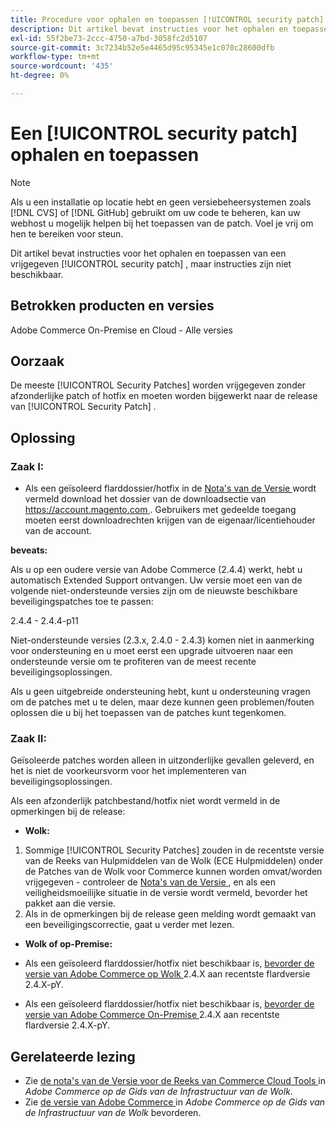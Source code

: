 ```yaml
---
title: Procedure voor ophalen en toepassen [!UICONTROL security patch]
description: Dit artikel bevat instructies voor het ophalen en toepassen van een vrijgegeven [!UICONTROL security patch] , maar instructies zijn niet beschikbaar.
exl-id: 55f2be73-2ccc-4750-a7bd-3058fc2d5107
source-git-commit: 3c7234b52e5e4465d95c95345e1c070c28600dfb
workflow-type: tm+mt
source-wordcount: '435'
ht-degree: 0%

---
```


# Een [!UICONTROL security patch] ophalen en toepassen

>[!NOTE]
>Als u een installatie op locatie hebt en geen versiebeheersystemen zoals [!DNL CVS] of [!DNL GitHub] gebruikt om uw code te beheren, kan uw webhost u mogelijk helpen bij het toepassen van de patch. Voel je vrij om hen te bereiken voor steun.

Dit artikel bevat instructies voor het ophalen en toepassen van een vrijgegeven [!UICONTROL security patch] , maar instructies zijn niet beschikbaar.

## Betrokken producten en versies

Adobe Commerce On-Premise en Cloud - Alle versies


## Oorzaak

De meeste [!UICONTROL Security Patches] worden vrijgegeven zonder afzonderlijke patch of hotfix en moeten worden bijgewerkt naar de release van [!UICONTROL Security Patch] .

## Oplossing


### Zaak I:

* Als een geïsoleerd flarddossier/hotfix in de [ Nota&#39;s van de Versie ](https://experienceleague.adobe.com/en/docs/commerce-on-cloud/user-guide/release-notes/cloud-tools-suite) wordt vermeld download het dossier van de downloadsectie van [ https://account.magento.com ](https://account.magento.com/downloads/view/). Gebruikers met gedeelde toegang moeten eerst downloadrechten krijgen van de eigenaar/licentiehouder van de account.

**beveats:**

Als u op een oudere versie van Adobe Commerce (2.4.4) werkt, hebt u automatisch Extended Support ontvangen. Uw versie moet een van de volgende niet-ondersteunde versies zijn om de nieuwste beschikbare beveiligingspatches toe te passen:

2.4.4 - 2.4.4-p11

Niet-ondersteunde versies (2.3.x, 2.4.0 - 2.4.3) komen niet in aanmerking voor ondersteuning en u moet eerst een upgrade uitvoeren naar een ondersteunde versie om te profiteren van de meest recente beveiligingsoplossingen.

Als u geen uitgebreide ondersteuning hebt, kunt u ondersteuning vragen om de patches met u te delen, maar deze kunnen geen problemen/fouten oplossen die u bij het toepassen van de patches kunt tegenkomen.

### Zaak II:

Geïsoleerde patches worden alleen in uitzonderlijke gevallen geleverd, en het is niet de voorkeursvorm voor het implementeren van beveiligingsoplossingen.

Als een afzonderlijk patchbestand/hotfix niet wordt vermeld in de opmerkingen bij de release:

* **Wolk:**

1. Sommige [!UICONTROL Security Patches] zouden in de recentste versie van de Reeks van Hulpmiddelen van de Wolk (ECE Hulpmiddelen) onder de Patches van de Wolk voor Commerce kunnen worden omvat/worden vrijgegeven - controleer de [ Nota&#39;s van de Versie ](https://experienceleague.adobe.com/en/docs/commerce-cloud-service/user-guide/release-notes/cloud-tools-suite), en als een veiligheidsmoeilijke situatie in de versie wordt vermeld, bevorder het pakket aan die versie.
1. Als in de opmerkingen bij de release geen melding wordt gemaakt van een beveiligingscorrectie, gaat u verder met lezen.

* **Wolk of op-Premise:**

* Als een geïsoleerd flarddossier/hotfix niet beschikbaar is, [ bevorder de versie van Adobe Commerce op Wolk ](https://experienceleague.adobe.com/en/docs/commerce-cloud-service/user-guide/develop/upgrade/commerce-version) 2.4.X aan recentste flardversie 2.4.X-pY.
* Als een geïsoleerd flarddossier/hotfix niet beschikbaar is, [ bevorder de versie van Adobe Commerce On-Premise ](https://experienceleague.adobe.com/en/docs/commerce-operations/upgrade-guide/implementation/perform-upgrade) 2.4.X aan recentste flardversie 2.4.X-pY.

## Gerelateerde lezing

* Zie [ de nota&#39;s van de Versie voor de Reeks van Commerce Cloud Tools ](https://experienceleague.adobe.com/en/docs/commerce-cloud-service/user-guide/release-notes/cloud-tools-suite) in *Adobe Commerce op de Gids van de Infrastructuur van de Wolk*.
* Zie [ de versie van Adobe Commerce ](https://experienceleague.adobe.com/en/docs/commerce-cloud-service/user-guide/develop/upgrade/commerce-version) in *Adobe Commerce op de Gids van de Infrastructuur van de Wolk* bevorderen.
